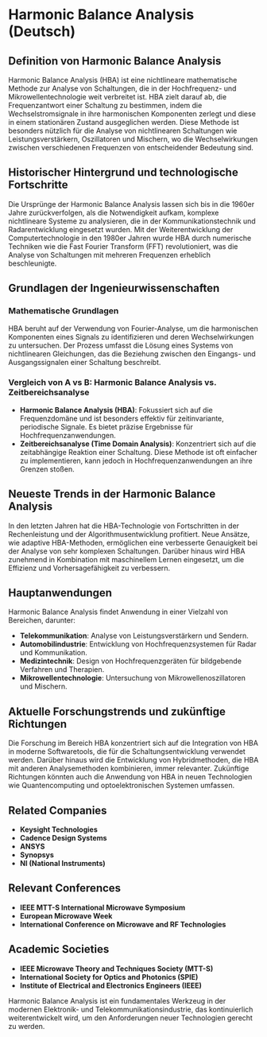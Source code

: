 # Harmonic Balance Analysis (Deutsch)

## Definition von Harmonic Balance Analysis

Harmonic Balance Analysis (HBA) ist eine nichtlineare mathematische Methode zur Analyse von Schaltungen, die in der Hochfrequenz- und Mikrowellentechnologie weit verbreitet ist. HBA zielt darauf ab, die Frequenzantwort einer Schaltung zu bestimmen, indem die Wechselstromsignale in ihre harmonischen Komponenten zerlegt und diese in einem stationären Zustand ausgeglichen werden. Diese Methode ist besonders nützlich für die Analyse von nichtlinearen Schaltungen wie Leistungsverstärkern, Oszillatoren und Mischern, wo die Wechselwirkungen zwischen verschiedenen Frequenzen von entscheidender Bedeutung sind.

## Historischer Hintergrund und technologische Fortschritte

Die Ursprünge der Harmonic Balance Analysis lassen sich bis in die 1960er Jahre zurückverfolgen, als die Notwendigkeit aufkam, komplexe nichtlineare Systeme zu analysieren, die in der Kommunikationstechnik und Radarentwicklung eingesetzt wurden. Mit der Weiterentwicklung der Computertechnologie in den 1980er Jahren wurde HBA durch numerische Techniken wie die Fast Fourier Transform (FFT) revolutioniert, was die Analyse von Schaltungen mit mehreren Frequenzen erheblich beschleunigte.

## Grundlagen der Ingenieurwissenschaften

### Mathematische Grundlagen

HBA beruht auf der Verwendung von Fourier-Analyse, um die harmonischen Komponenten eines Signals zu identifizieren und deren Wechselwirkungen zu untersuchen. Der Prozess umfasst die Lösung eines Systems von nichtlinearen Gleichungen, das die Beziehung zwischen den Eingangs- und Ausgangssignalen einer Schaltung beschreibt. 

### Vergleich von A vs B: Harmonic Balance Analysis vs. Zeitbereichsanalyse

- **Harmonic Balance Analysis (HBA)**: Fokussiert sich auf die Frequenzdomäne und ist besonders effektiv für zeitinvariante, periodische Signale. Es bietet präzise Ergebnisse für Hochfrequenzanwendungen.
- **Zeitbereichsanalyse (Time Domain Analysis)**: Konzentriert sich auf die zeitabhängige Reaktion einer Schaltung. Diese Methode ist oft einfacher zu implementieren, kann jedoch in Hochfrequenzanwendungen an ihre Grenzen stoßen.

## Neueste Trends in der Harmonic Balance Analysis

In den letzten Jahren hat die HBA-Technologie von Fortschritten in der Rechenleistung und der Algorithmusentwicklung profitiert. Neue Ansätze, wie adaptive HBA-Methoden, ermöglichen eine verbesserte Genauigkeit bei der Analyse von sehr komplexen Schaltungen. Darüber hinaus wird HBA zunehmend in Kombination mit maschinellem Lernen eingesetzt, um die Effizienz und Vorhersagefähigkeit zu verbessern.

## Hauptanwendungen

Harmonic Balance Analysis findet Anwendung in einer Vielzahl von Bereichen, darunter:

- **Telekommunikation**: Analyse von Leistungsverstärkern und Sendern.
- **Automobilindustrie**: Entwicklung von Hochfrequenzsystemen für Radar und Kommunikation.
- **Medizintechnik**: Design von Hochfrequenzgeräten für bildgebende Verfahren und Therapien.
- **Mikrowellentechnologie**: Untersuchung von Mikrowellenoszillatoren und Mischern.

## Aktuelle Forschungstrends und zukünftige Richtungen

Die Forschung im Bereich HBA konzentriert sich auf die Integration von HBA in moderne Softwaretools, die für die Schaltungsentwicklung verwendet werden. Darüber hinaus wird die Entwicklung von Hybridmethoden, die HBA mit anderen Analysemethoden kombinieren, immer relevanter. Zukünftige Richtungen könnten auch die Anwendung von HBA in neuen Technologien wie Quantencomputing und optoelektronischen Systemen umfassen.

## Related Companies

- **Keysight Technologies**
- **Cadence Design Systems**
- **ANSYS**
- **Synopsys**
- **NI (National Instruments)**

## Relevant Conferences

- **IEEE MTT-S International Microwave Symposium**
- **European Microwave Week**
- **International Conference on Microwave and RF Technologies**

## Academic Societies

- **IEEE Microwave Theory and Techniques Society (MTT-S)**
- **International Society for Optics and Photonics (SPIE)**
- **Institute of Electrical and Electronics Engineers (IEEE)**

Harmonic Balance Analysis ist ein fundamentales Werkzeug in der modernen Elektronik- und Telekommunikationsindustrie, das kontinuierlich weiterentwickelt wird, um den Anforderungen neuer Technologien gerecht zu werden.